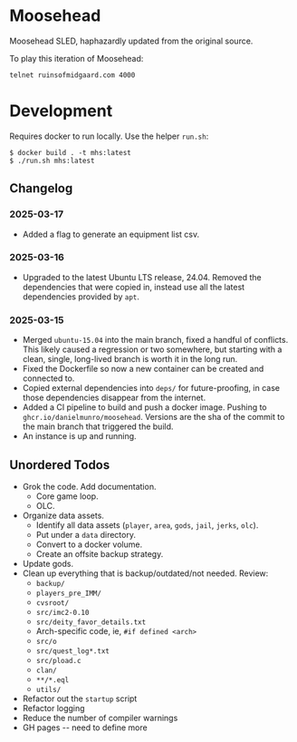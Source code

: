 # Moosehead

Moosehead SLED, haphazardly updated from the original source.  

To play this iteration of Moosehead:

```
telnet ruinsofmidgaard.com 4000
```

# Development

Requires docker to run locally. Use the helper `run.sh`:

```
$ docker build . -t mhs:latest
$ ./run.sh mhs:latest
```

## Changelog

### 2025-03-17

* Added a flag to generate an equipment list csv.

### 2025-03-16

* Upgraded to the latest Ubuntu LTS release, 24.04.  Removed the dependencies that were copied in, instead use all the latest dependencies provided by `apt`. 

### 2025-03-15

* Merged `ubuntu-15.04` into the main branch, fixed a handful of conflicts.  This likely caused a regression or two somewhere, but starting with a clean, single, long-lived branch is worth it in the long run.
* Fixed the Dockerfile so now a new container can be created and connected to.
* Copied external dependencies into `deps/` for future-proofing, in case those dependencies disappear from the internet.
* Added a CI pipeline to build and push a docker image.  Pushing to `ghcr.io/danielmunro/moosehead`.  Versions are the sha of the commit to the main branch that triggered the build.
* An instance is up and running.

## Unordered Todos

* Grok the code.  Add documentation.
  * Core game loop.
  * OLC.
* Organize data assets.
  * Identify all data assets (`player`, `area`, `gods`, `jail`, `jerks`, `olc`). 
  * Put under a `data` directory.
  * Convert to a docker volume.
  * Create an offsite backup strategy.
* Update gods.
* Clean up everything that is backup/outdated/not needed. Review:
  * `backup/`
  * `players_pre_IMM/`
  * `cvsroot/`
  * `src/imc2-0.10`
  * `src/deity_favor_details.txt`
  * Arch-specific code, ie, `#if defined <arch>`
  * `src/o`
  * `src/quest_log*.txt`
  * `src/pload.c`
  * `clan/`
  * `**/*.eql`
  * `utils/`
* Refactor out the `startup` script
* Refactor logging
* Reduce the number of compiler warnings
* GH pages -- need to define more
